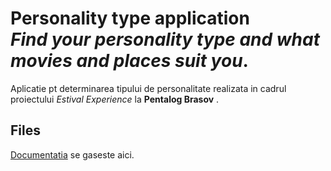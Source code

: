 # Personality type application <br> _Find your personality type and what movies and places suit you_.
Aplicatie pt determinarea tipului de personalitate realizata in cadrul proiectului _Estival Experience_ la **Pentalog Brasov**
.


## Files
[Documentatia](https://github.com/iuga-paula/Personality_type_app/blob/master/Documentatie_Personality_type_app.pdf) se gaseste aici.
